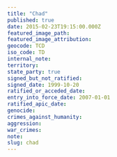```yaml
---
title: "Chad"
published: true
date: 2015-02-23T19:15:00.000Z
featured_image_path:
featured_image_attribution:
geocode: TCD
iso_code: TD
internal_note:
territory:
state_party: true
signed_but_not_ratified:
signed_date: 1999-10-20
ratified_or_acceded_date:
entry_into_force_date: 2007-01-01
ratified_apic_date:
genocide:
crimes_against_humanity:
aggression:
war_crimes:
note:
slug: chad
---
```

